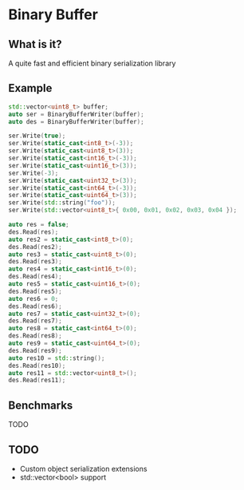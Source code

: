 # Binary Buffer

## What is it?

A quite fast and efficient binary serialization library

## Example

```cpp
std::vector<uint8_t> buffer;
auto ser = BinaryBufferWriter(buffer);
auto des = BinaryBufferWriter(buffer);

ser.Write(true);
ser.Write(static_cast<int8_t>(-3));
ser.Write(static_cast<uint8_t>(3));
ser.Write(static_cast<int16_t>(-3));
ser.Write(static_cast<uint16_t>(3));
ser.Write(-3);
ser.Write(static_cast<uint32_t>(3));
ser.Write(static_cast<int64_t>(-3));
ser.Write(static_cast<uint64_t>(3));
ser.Write(std::string("foo"));
ser.Write(std::vector<uint8_t>{ 0x00, 0x01, 0x02, 0x03, 0x04 });

auto res = false;
des.Read(res);
auto res2 = static_cast<int8_t>(0);
des.Read(res2);
auto res3 = static_cast<uint8_t>(0);
des.Read(res3);
auto res4 = static_cast<int16_t>(0);
des.Read(res4);
auto res5 = static_cast<uint16_t>(0);
des.Read(res5);
auto res6 = 0;
des.Read(res6);
auto res7 = static_cast<uint32_t>(0);
des.Read(res7);
auto res8 = static_cast<int64_t>(0);
des.Read(res8);
auto res9 = static_cast<uint64_t>(0);
des.Read(res9);
auto res10 = std::string();
des.Read(res10);
auto res11 = std::vector<uint8_t>();
des.Read(res11);
```

## Benchmarks

TODO

## TODO

- Custom object serialization extensions
- std::vector\<bool\> support